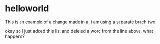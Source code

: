 # helloworld

This is an example of a change made in a, i am using a separate brach two


okay so I just added this list and deleted a word from the line above, what happens?
